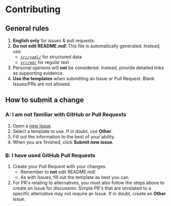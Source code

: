 # Contributing

## General rules

1. **English only** for issues & pull requests.
2. **Do not edit README.md!** This file is automatically generated. Instead, use:
   - [`src/yaml/`](https://github.com/tycrek/degoogle/tree/master/src/yaml) for structured data
   - [`src/md/`](https://github.com/tycrek/degoogle/tree/master/src/md) for regular text
3. Personal opinions will **not** be considered. Instead, provide detailed links as supporting evidence.
4. **Use the templates** when submitting an Issue or Pull Request. Blank Issues/PRs are not allowed.

## How to submit a change

### A: I am not familiar with GitHub or Pull Requests

1. Open a [new Issue](https://github.com/tycrek/degoogle/issues/new/choose).
2. Select a template to use. If in doubt, use **Other**.
3. Fill out the information to the best of your ability.
4. When you are finished, click **Submit new issue**.

### B: I have used GitHub Pull Requests

1. Create your Pull Request with your changes.
   - Remember to **not** edit README.md!
   - As with Issues, fill out the template as best you can.
2. For PR's relating to alternatives, you must also follow the steps above to create an Issue for discussion. Simple PR's that are unrelated to a specific alternative may not require an Issue. If in doubt, create an **Other** Issue.
